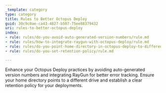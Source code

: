 ```yaml
---
_template: category
type: category
title: Rules to Better Octopus Deploy
guid: 30c9c0ae-ca43-4827-b507-75ee88379432
uri: rules-to-better-octopus-deploy
index:
- rule: rules/do-you-avoid-auto-generated-version-numbers/rule.md
- rule: rules/how-to-integrate-raygun-with-octopus-deploy/rule.md
- rule: rules/do-you-point-home-directory-in-octopus-deploy-to-different-drive/rule.md
- rule: rules/do-you-set-retention-policy/rule.md

---
```


Enhance your Octopus Deploy practices by avoiding auto-generated version numbers and integrating RayGun for better error tracking. Ensure your home directory points to a different drive and establish a clear retention policy for your deployments.
